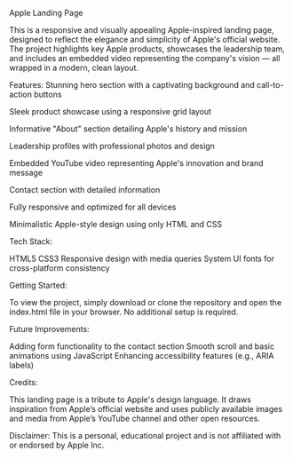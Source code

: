 Apple Landing Page

This is a responsive and visually appealing Apple-inspired landing page, designed to reflect the elegance and simplicity of Apple's official website. The project highlights key Apple products, showcases the leadership team, and includes an embedded video representing the company's vision — all wrapped in a modern, clean layout.

Features: Stunning hero section with a captivating background and call-to-action buttons

Sleek product showcase using a responsive grid layout

Informative "About" section detailing Apple's history and mission

Leadership profiles with professional photos and design

Embedded YouTube video representing Apple's innovation and brand message

Contact section with detailed information

Fully responsive and optimized for all devices

Minimalistic Apple-style design using only HTML and CSS

Tech Stack:

HTML5 CSS3 Responsive design with media queries System UI fonts for cross-platform consistency

Getting Started:

To view the project, simply download or clone the repository and open the index.html file in your browser. No additional setup is required.

Future Improvements:

Adding form functionality to the contact section Smooth scroll and basic animations using JavaScript Enhancing accessibility features (e.g., ARIA labels)

Credits:

This landing page is a tribute to Apple's design language. It draws inspiration from Apple’s official website and uses publicly available images and media from Apple’s YouTube channel and other open resources.

Disclaimer: This is a personal, educational project and is not affiliated with or endorsed by Apple Inc.
